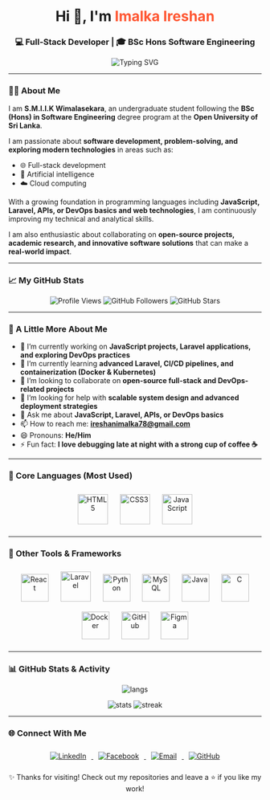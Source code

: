 <h1 align="center">Hi 👋, I'm <span style="color:#FF5733;">Imalka Ireshan</span></h1>
<h3 align="center">💻 Full-Stack Developer | 🎓 BSc Hons Software Engineering</h3>

<p align="center">
  <img src="https://readme-typing-svg.herokuapp.com?font=Fira+Code&size=22&pause=1000&center=true&vCenter=true&width=500&lines=Full+Stack+Developer;Open+Source+Contributor;Always+Learning+New+Technologies" alt="Typing SVG" />
</p>

---

### 👨‍🎓 About Me
I am **S.M.I.I.K Wimalasekara**, an undergraduate student following the **BSc (Hons) in Software Engineering** degree program at the **Open University of Sri Lanka**.  

I am passionate about **software development, problem-solving, and exploring modern technologies** in areas such as:  
- 🌐 Full-stack development  
- 🤖 Artificial intelligence  
- ☁️ Cloud computing  

With a growing foundation in programming languages including **JavaScript, Laravel, APIs, or DevOps basics and  web technologies**, I am continuously improving my technical and analytical skills.  

I am also enthusiastic about collaborating on **open-source projects, academic research, and innovative software solutions** that can make a **real-world impact**.  

---

### 📈 My GitHub Stats

<p align="center">
  <!-- Profile Views -->
  <img src="https://komarev.com/ghpvc/?username=imalka78&label=Profile%20views&color=0e75b6&style=flat" alt="Profile Views" />
  
  <!-- GitHub Followers -->
  <img src="https://img.shields.io/github/followers/imalka78?label=Followers&style=social" alt="GitHub Followers" />
  
  <!-- GitHub Stars -->
  <img src="https://img.shields.io/github/stars/imalka78?label=Stars&style=social" alt="GitHub Stars" />
</p>


---

### 🔎 A Little More About Me
- 🔭 I’m currently working on **JavaScript projects, Laravel applications, and exploring DevOps practices**  
- 🌱 I’m currently learning **advanced Laravel, CI/CD pipelines, and containerization (Docker & Kubernetes)**  
- 👯 I’m looking to collaborate on **open-source full-stack and DevOps-related projects**  
- 🤔 I’m looking for help with **scalable system design and advanced deployment strategies**  
- 💬 Ask me about **JavaScript, Laravel, APIs, or DevOps basics**  
- 📫 How to reach me: **ireshanimalka78@gmail.com**  
- 😄 Pronouns: **He/Him**  
- ⚡ Fun fact: **I love debugging late at night with a strong cup of coffee ☕**  

---

### 🎨 Core Languages (Most Used)
<p align="center">
  <img src="https://cdn.jsdelivr.net/gh/devicons/devicon/icons/html5/html5-original.svg" alt="HTML5" width="60" height="60" style="margin:10px;"/>
  <img src="https://cdn.jsdelivr.net/gh/devicons/devicon/icons/css3/css3-original.svg" alt="CSS3" width="60" height="60" style="margin:10px;"/>
  <img src="https://cdn.jsdelivr.net/gh/devicons/devicon/icons/javascript/javascript-original.svg" alt="JavaScript" width="60" height="60" style="margin:10px;"/>
</p>

---

### 🧰 Other Tools & Frameworks
<p align="center">
  <img src="https://cdn.jsdelivr.net/gh/devicons/devicon/icons/react/react-original.svg" alt="React" width="55" height="55" style="margin:10px;"/>
 <img src="https://cdn.jsdelivr.net/gh/devicons/devicon/icons/laravel/laravel-original.svg" alt="Laravel" width="60" height="60" style="margin:10px;" />
  <img src="https://cdn.jsdelivr.net/gh/devicons/devicon/icons/python/python-original.svg" alt="Python" width="55" height="55" style="margin:10px;"/>
  <img src="https://cdn.jsdelivr.net/gh/devicons/devicon/icons/mysql/mysql-original.svg" alt="MySQL" width="55" height="55" style="margin:10px;"/>
  <img src="https://cdn.jsdelivr.net/gh/devicons/devicon/icons/java/java-original.svg" alt="Java" width="55" height="55" style="margin:10px;"/>
  <img src="https://cdn.jsdelivr.net/gh/devicons/devicon/icons/c/c-original.svg" alt="C" width="55" height="55" style="margin:10px;"/>
  <img src="https://cdn.jsdelivr.net/gh/devicons/devicon/icons/docker/docker-original.svg" alt="Docker" width="55" height="55" style="margin:10px;"/>
  <img src="https://cdn.jsdelivr.net/gh/devicons/devicon/icons/github/github-original.svg" alt="GitHub" width="55" height="55" style="margin:10px;"/>
  <img src="https://cdn.jsdelivr.net/gh/devicons/devicon/icons/figma/figma-original.svg" alt="Figma" width="55" height="55" style="margin:10px;"/>
</p>


---

### 📊 GitHub Stats & Activity
<p align="center">
  <img src="https://github-readme-stats.vercel.app/api/top-langs/?username=imalka78&layout=compact&theme=radical" alt="langs"/>
</p>
<p align="center">
  <img src="https://github-readme-stats.vercel.app/api?username=imalka78&show_icons=true&theme=radical" alt="stats" />
  <img src="https://github-readme-streak-stats.herokuapp.com?user=imalka78&theme=radical&hide_border=false" alt="streak"/>
</p>

---


### 🌐 Connect With Me
<p align="center">
  <!-- LinkedIn -->
  <a href="https://www.linkedin.com/in/imalka-ireshan-2b4520220/" target="_blank">
    <img src="https://img.icons8.com/fluency/48/000000/linkedin.png" alt="LinkedIn" style="margin:10px;"/>
  </a>
  
  <!-- Facebook -->
  <a href="https://facebook.com/imalkaireshan.ireshan/" target="_blank">
    <img src="https://img.icons8.com/fluency/48/000000/facebook-new.png" alt="Facebook" style="margin:10px;"/>
  </a>
  
  <!-- Email -->
 <a href="mailto:ireshanimalka78@gmail.com" target="_blank">
    <img src="https://img.icons8.com/fluency/48/000000/gmail.png" alt="Email" style="margin:10px;"/>
  </a>
  
  <!-- GitHub -->
  <a href="https://github.com/imalka78" target="_blank">
    <img src="https://img.icons8.com/fluency/48/000000/github.png" alt="GitHub" style="margin:10px;"/>
  </a>
  
  



<p align="center">✨ Thanks for visiting! Check out my repositories and leave a ⭐ if you like my work!</p>





